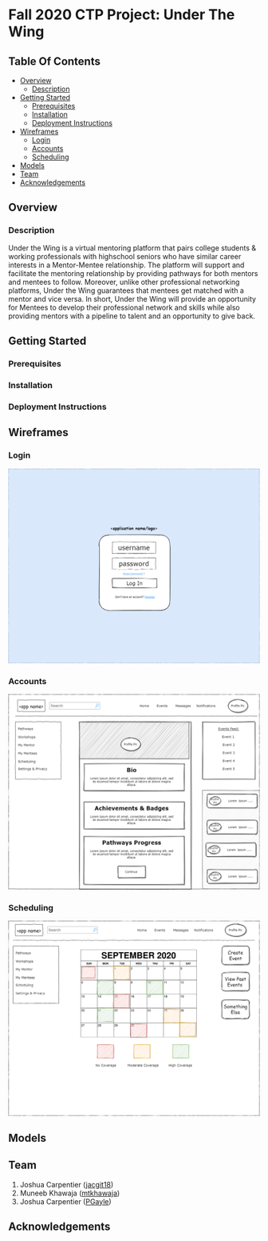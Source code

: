 # Fall 2020 CTP Project: Under The Wing <!-- omit in toc -->

## Table Of Contents <!-- omit in toc -->

- [Overview](#overview)
  - [Description](#description)
- [Getting Started](#getting-started)
  - [Prerequisites](#prerequisites)
  - [Installation](#installation)
  - [Deployment Instructions](#deployment-instructions)
- [Wireframes](#wireframes)
  - [Login](#login)
  - [Accounts](#accounts)
  - [Scheduling](#scheduling)
- [Models](#models)
- [Team](#team)
- [Acknowledgements](#acknowledgements)

## Overview

### Description

Under the Wing is a virtual mentoring platform that pairs college students & working professionals with highschool seniors who have similar career interests in a Mentor-Mentee relationship. The platform will support and facilitate the mentoring relationship by providing pathways for both mentors and mentees to follow. Moreover, unlike other professional networking platforms, Under the Wing guarantees that mentees get matched with a mentor and vice versa. In short, Under the Wing will provide an opportunity for Mentees to develop their professional network and skills while also providing mentors with a pipeline to talent and an opportunity to give back.

## Getting Started

### Prerequisites

### Installation

### Deployment Instructions

## Wireframes

### Login

![Alt text](docs/wireframes/views/login-view.png?raw=true "Account View")

### Accounts

![Alt text](docs/wireframes/views/account-view.png?raw=true "Account View")

### Scheduling

![Alt text](docs/wireframes/views/scheduling-view.png?raw=true "Account View")

## Models

## Team

1. Joshua Carpentier ([jacgit18](https://github.com/jacgit18))
1. Muneeb Khawaja ([mtkhawaja](http://github.com/mtkhawaja))
1. Joshua Carpentier ([PGayle](https://github.com/PGayle))

## Acknowledgements
